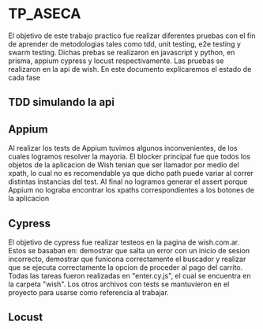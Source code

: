 # TP_ASECA

El objetivo de este trabajo practico fue realizar diferentes pruebas con el fin de aprender de metodologias tales como tdd, unit testing, e2e testing y swarm testing. Dichas prebas se realizaron en javascript y python, en prisma, appium cypress y locust respectivamente. Las pruebas se realizaron en la api de wish. En este documento explicaremos el estado de cada fase

## TDD simulando la api


## Appium
Al realizar los tests de Appium tuvimos algunos inconvenientes, de los cuales logramos resolver la mayoria. El blocker principal fue que todos los objetos de la aplicacion de Wish tenian que ser llamador por medio del xpath, lo cual no es recomendable ya que dicho path puede variar al correr distintas instancias del test. Al final no logramos generar el assert porque Appium no lograba encontrar los xpaths correspondientes a los botones de la aplicacion

## Cypress
El objetivo de cypress fue realizar testeos en la pagina de wish.com.ar. Estos se basaban en: demostrar que salta un error con un inicio de sesion incorrecto, demostrar que funicona correctamente el buscador y realizar que se ejecuta correctamente la opcion de proceder al pago del carrito. Todas las tareas fueron realizadas en "enter.cy.js", el cual se encuentra en la carpeta "wish". Los otros archivos con tests se mantuvieron en el proyecto para usarse como referencia al trabajar.

## Locust
